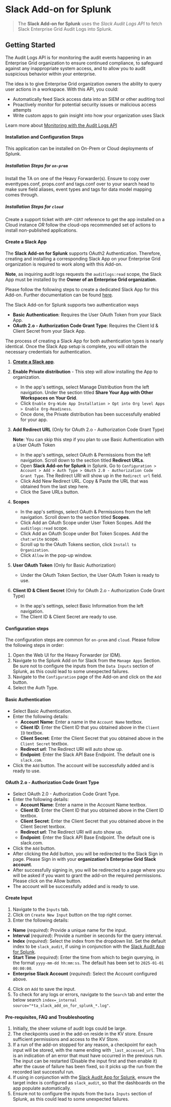 # Slack Add-on for Splunk

> The **Slack Add-on for Splunk** uses the _Slack Audit Logs API_ to fetch Slack Enterprise Grid Audit Logs into Splunk.

## Getting Started
The Audit Logs API is for monitoring the audit events happening in an Enterprise Grid organization to ensure continued compliance, to safeguard against any inappropriate system access, and to allow you to audit suspicious behavior within your enterprise.

The idea is to give Enterprise Grid organization owners the ability to query user actions in a workspace. With this API, you could:

* Automatically feed Slack access data into an SIEM or other auditing tool
* Proactively monitor for potential security issues or malicious access attempts
* Write custom apps to gain insight into how your organization uses Slack

Learn more about [Monitoring with the Audit Logs API](https://api.slack-gov.com/enterprise/audit-logs)

#### Installation and Configuration Steps
This application can be installed on On-Prem or Cloud deployments of Splunk.

##### Installation Steps for `on-prem`
Install the TA on one of the Heavy Forwarder(s). Ensure to copy over eventtypes.conf, props.conf and tags.conf over to your search head to make sure field aliases, event types and tags for data model mapping comes through.

##### Installation Steps for `cloud`
Create a support ticket with `APP-CERT` reference to get the app installed on a Cloud instance *OR* follow the cloud-ops recommended set of actions to install non-published applications.

#### Create a Slack App
The **Slack Add-on for Splunk** supports OAuth2 Authentication. Therefore,  creating and installing a corresponding Slack App on your Enterprise Grid organization is required to work along with this Add-on.
 
**Note**, as inquiring audit logs requests the `auditlogs:read` scope, the Slack App must be installed by the **Owner of an Enterprise Grid organization**. 

Please follow the following steps to create a dedicated Slack App for this Add-on. Further documentation can be found [here](https://api.slack-gov.com/admins/audit-logs#install).

The Slack Add-on for Splunk supports two authentication ways
- **Basic Authentication**:  Requires the User OAuth Token from your Slack App.
- **OAuth 2.o - Authorization Code Grant Type**:  Requires the Client Id & Client Secret from your Slack App.

The process of creating a Slack App for both authentication types is nearly identical. Once the Slack App setup is complete, you will obtain the necessary credentials for authentication.

1. [**Create a Slack app**](https://api.slack-gov.com/apps).
2. **Enable Private distribution** - This step will allow installing the App to organization.
    - In the app's settings, select Manage Distribution from the left navigation. Under the section titled **Share Your App with Other Workspaces on Your Grid**.
    - Click `Enable Org-Wide App Installation > Opt into Org level Apps > Enable Org-Readiness`.
    - Once done, the Private distribution has been successfully enabled for your app.
3. **Add Redirect URL** (Only for OAuth 2.o - Authorization Code Grant Type)

    **Note**: You can skip this step if you plan to use Basic Authentication with a User OAuth Token
    - In the app's settings, select OAuth & Permissions from the left navigation. Scroll down to the section titled **Redirect URLs**.
    - Open **Slack Add-on for Splunk** in Splunk. Go to `Configuration > Account > Add > Auth Type > OAuth 2.0 - Authorization Code Grant Type`. The Redirect URI will show up in the `Redirect url` field.
    - Click Add New Redirect URL. Copy & Paste the URL that was obtained from the last step here.
    - Click the Save URLs button.
4. **Scopes**
    - In the app's settings, select OAuth & Permissions from the left navigation. Scroll down to the section titled **Scopes**. 
    - Click Add an OAuth Scope under User Token Scopes. Add the `auditlogs:read` scope.
    - Click Add an OAuth Scope under Bot Token Scopes. Add the `chat:write` scope.
    - Scroll up to the OAuth Tokens section, click `Install to Organization`.
    - Click `Allow` in the pop-up window.
5. **User OAuth Token** (Only for Basic Authorization)
    - Under the OAuth Token Section, the User OAuth Token is ready to use.
6. **Client ID & Client Secret** (Only for OAuth 2.o - Authorization Code Grant Type)
    - In the app's settings, select Basic Information from the left navigation.
    - The Client ID & Client Secret are ready to use.


#### Configuration steps
The configuration steps are common for `on-prem` and `cloud`. Please follow the following steps in order:
1. Open the Web UI for the Heavy Forwarder (or IDM).
2. Navigate to the Splunk Add on for Slack from the `Manage Apps` Section. Be sure not to configure the inputs from the `Data Inputs` section of Splunk, as this could lead to some unexpected failures.
3. Navigate to the `Configuration` page of the Add-on and click on the `Add` button.
4. Select the Auth Type.

#### Basic Authentication
- Select Basic Authentication.
- Enter the following details:
    - **Account Name**: Enter a name in the `Account Name` textbox.
    - **Client ID**: Enter the Client ID that you obtained above in the `Client ID` textbox.
    - **Client Secret**: Enter the Client Secret that you obtained above in the `Client Secret` textbox.
    - **Redirect url**: The Redirect URI will auto show up.
    - **Endpoint**: Enter the Slack API Base Endpoint. The default one is `slack.com`.
- Click the `Add` button. The account will be successfully added and is ready to use.

#### OAuth 2.o - Authorization Code Grant Type
- Select OAuth 2.0 - Authorization Code Grant Type.
- Enter the following details:
    - **Account Name**: Enter a name in the Account Name textbox.
    - **Client ID**: Enter the Client ID that you obtained above in the Client ID textbox.
    - **Client Secret**: Enter the Client Secret that you obtained above in the Client Secret textbox.
    - **Redirect url**: The Redirect URI will auto show up.
    - **Endpoint**: Enter the Slack API Base Endpoint. The default one is slack.com.
- Click the `Add` button.
- After clicking the Add button, you will be redirected to the Slack Sign in page. Please Sign in with your **organization's Enterprise Grid Slack account**.
- After successfully signing in, you will be redirected to a page where you will be asked if you want to grant the add-on the required permissions. Please click on the Allow button.
- The account will be successfully added and is ready to use.

#### Create Input
1. Navigate to the `Inputs` tab.
2. Click on `Create New Input` button on the top right corner.
3. Enter the following details:
  - **Name** (_required_): Provide a unique name for the input.
  - **Interval** (_required_): Provide a number in seconds for the query interval.
  - **Index** (_required_): Select the index from the dropdown list. Set the default index to be `slack_audit`, if using in conjunction with the [Slack Audit App for Splunk](https://splunkbase.splunk.com/app/5013/).
  - **Start Time** (_required_): Enter the time from which to begin querying, in the format `yyyy-mm-dd hh:mm:ss`. The default has been set to `2025-01-01 00:00:00`.
  - **Enterprise Slack Account** (_required_): Select the Account configured above.
4. Click on `Add` to save the input.
5. To check for any logs or errors, navigate to the `Search` tab and enter the below search `index=_internal  source="*ta_slack_add_on_for_splunk_*.log"`.

#### Pre-requisites, FAQ and Troubleshooting
1. Initially, the sheer volume of audit logs could be large. 
2. The checkpoints used in the add-on reside in the KV store. Ensure sufficient permissions and access to the KV Store.
3. If a run of the add-on stopped for any reason, a checkpoint for each input will be stored, with the name ending with `_last_accessed_url`. This is an indication of an error that must have occurred in the previous run. The input can be restarted (Disable the input first and then enable it) after the cause of failure has been fixed, so it picks up the run from the recorded last successful run.
4. If using in conjunction with the [Slack Audit App for Splunk](https://splunkbase.splunk.com/app/5013/), ensure the target index is configured as `slack_audit`, so that the dashboards on the app populate automatically.
5. Ensure not to configure the inputs from the `Data Inputs` section of Splunk, as this could lead to some unexpected failures.